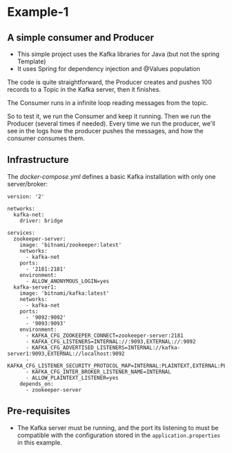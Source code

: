 # Example-1

## A simple consumer and Producer

 * This simple project uses the Kafka libraries for Java (but not the spring Template)
 * It uses Spring for dependency injection and @Values population
 
 The code is quite straightforward, the Producer creates and pushes 100 records to a Topic 
 in the Kafka server, then it finishes.
 
 The Consumer runs in a infinite loop reading messages from the topic.
 
 So to test it, we run the Consumer and keep it running. Then we run the Producer (several 
 times if needed). Every time we run the producer, we'll see in the logs how the producer pushes
 the messages, and how the consumer consumes them.

## Infrastructure

The *docker-compose.yml* defines a basic Kafka installation with only one server/broker:

```
version: '2'

networks:
  kafka-net:
    driver: bridge

services:
  zookeeper-server:
    image: 'bitnami/zookeeper:latest'
    networks:
      - kafka-net
    ports:
      - '2181:2181'
    environment:
      - ALLOW_ANONYMOUS_LOGIN=yes
  kafka-server1:
    image: 'bitnami/kafka:latest'
    networks:
      - kafka-net
    ports:
      - '9092:9092'
      - '9093:9093'
    environment:
      - KAFKA_CFG_ZOOKEEPER_CONNECT=zookeeper-server:2181
      - KAFKA_CFG_LISTENERS=INTERNAL://:9093,EXTERNAL://:9092
      - KAFKA_CFG_ADVERTISED_LISTENERS=INTERNAL://kafka-server1:9093,EXTERNAL://localhost:9092
      - KAFKA_CFG_LISTENER_SECURITY_PROTOCOL_MAP=INTERNAL:PLAINTEXT,EXTERNAL:PLAINTEXT
      - KAFKA_CFG_INTER_BROKER_LISTENER_NAME=INTERNAL
      - ALLOW_PLAINTEXT_LISTENER=yes
    depends_on:
      - zookeeper-server
``` 
 ## Pre-requisites
 
 * The Kafka server must be running, and the port its listening to must be compatible with the
 configuration stored in the `application.properties` in this example.
 
